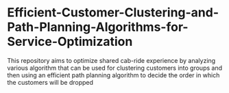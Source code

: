 # Efficient-Customer-Clustering-and-Path-Planning-Algorithms-for-Service-Optimization
This repository aims to optimize shared cab-ride experience by analyzing various algorithm that can be used for clustering customers into groups and then using an efficient path planning algorithm to decide the order in which the customers will be dropped
